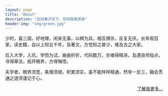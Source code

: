 ```yaml
---
layout: page
title: "About"
description: "达则兼济天下，穷则独善其身"
header-img: "img/green.jpg"
---
```



<center>
    <p></p>
</center>
少时，喜三国，好地理，闲来无事，以棋为兵，相互搏杀，反复无厌。长年观百家，读史籍，自以上知五千年，及著文，方觉知之甚少，难及古之大家。       

后入大学，入坑，学而为试，曲曲折折，代码数万，亦难得精进。及遇良师指点，寻得章法，拓开眼界，方得悔悟。

夫学者，眼界须宽，条理须顺，积累须实，虽不能样样精通，然举一反三，融会贯通之道须谨记于心。
<div align="right">
<a href="http://krselee.com/HomePage/aboutMe"><p>了解我更多...</p></a>
</div>

<center>
    <p></p>
</center>






